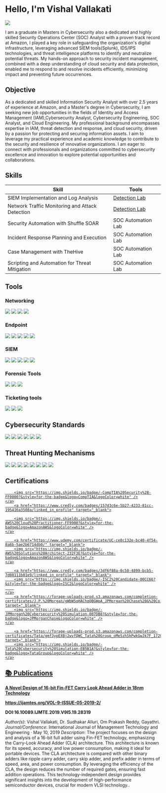 # Hello, I'm Vishal Vallakati

<a href="https://linkedin.com"><img src="https://img.shields.io/badge/-LinkedIn-0072b1?&style=for-the-badge&logo=linkedin&logoColor=white" /></a>


I am a graduate in Masters in Cybersecurity also a dedicated and highly skilled Security Operations Center (SOC) Analyst with a proven track record at Amazon, I played a key role in safeguarding the organization's digital infrastructure, leveraging advanced SIEM tools(Splunk), IDS/IPS technologies, and threat intelligence platforms to identify and neutralize potential threats. My hands-on approach to security incident management, combined with a deep understanding of cloud security and data protection, enabled me to respond to and resolve incidents efficiently, minimizing impact and preventing future occurrences.

## Objective
As a dedicated and skilled Information Security Analyst with over 2.5 years of experience at Amazon, and a Master's degree in Cybersecurity, I am seeking new job opportunities in the fields of Identity and Access Management (IAM),Cybersecurity Analyst, Cybersecurity Engineering, SOC Analyst, and Cloud Engineering. My professional background encompasses expertise in IAM, threat detection and response, and cloud security, driven by a passion for protecting and securing information assets. I aim to leverage my practical experience and academic knowledge to contribute to the security and resilience of innovative organizations. I am eager to connect with professionals and organizations committed to cybersecurity excellence and innovation to explore potential opportunities and collaborations.

## Skills

| Skill                                         | Tools     |
|-----------------------------------------------|----------------------------|
| SIEM Implementation and Log Analysis          | <a href="https://google.com">Detection Lab</a>|
| Network Traffic Monitoring and Attack Detection | <a href="https://google.com">Detection Lab</a>|
| Security Automation with Shuffle SOAR         | SOC Automation Lab|
| Incident Response Planning and Execution      | SOC Automation Lab|
| Case Management with TheHive                  | SOC Automation Lab|
| Scripting and Automation for Threat Mitigation | SOC Automation Lab|

## Tools

### Networking
<div>
    <img src="https://img.shields.io/badge/-Wireshark-1679A7?&style=for-the-badge&logo=Wireshark&logoColor=white" />
    <img src="https://img.shields.io/badge/-Suricata-EF3B2D?&style=for-the-badge&logo=Suricata&logoColor=white" />
    <img src="https://img.shields.io/badge/-SolarWinds%20NPM-F68D2E?&style=for-the-badge&logo=SolarWinds&logoColor=white" />
    <img src="https://img.shields.io/badge/-Zeek-777BB4?&style=for-the-badge&logo=Zeek&logoColor=white" />
</div>

### Endpoint
<div>
    <img src="https://img.shields.io/badge/-Microsoft_Defender_for_Endpoint-00A4EF?&style=for-the-badge&logo=Microsoft&logoColor=white" />
    <img src="https://img.shields.io/badge/-Symantec-FFCC00?&style=for-the-badge&logo=Symantec&logoColor=white" />
    <img src="https://img.shields.io/badge/-CrowdStrike-FF4700?&style=for-the-badge&logo=CrowdStrike&logoColor=white" />
    <img src="https://img.shields.io/badge/-McAfee-C8102E?&style=for-the-badge&logo=McAfee&logoColor=white" />
    <img src="https://img.shields.io/badge/-Sophos-2F9DC4?&style=for-the-badge&logo=Sophos&logoColor=white" />
</div>

### SIEM
<div>
    <img src="https://img.shields.io/badge/-Splunk-000000?&style=for-the-badge&logo=Splunk&logoColor=white" />
    <img src="https://img.shields.io/badge/-IBM%20QRadar-052FAD?&style=for-the-badge&logo=IBM&logoColor=white" />
    <img src="https://img.shields.io/badge/-ArcSight-00758F?&style=for-the-badge&logo=MicroFocus&logoColor=white" />
    <img src="https://img.shields.io/badge/-Azure%20Sentinel-0089D6?&style=for-the-badge&logo=Microsoft%20Azure&logoColor=white" />
    <img src="https://img.shields.io/badge/-LogRhythm-1D72B8?&style=for-the-badge&logo=LogRhythm&logoColor=white" />
</div>

### Forensic Tools
<div>
    <img src="https://img.shields.io/badge/-EnCase-005496?&style=for-the-badge&logo=EnCase&logoColor=white" />
    <img src="https://img.shields.io/badge/-FTK-007D8F?&style=for-the-badge&logo=AccessData&logoColor=white" />
    <img src="https://img.shields.io/badge/-Autopsy-4E4E4E?&style=for-the-badge&logo=Autopsy&logoColor=white" />
</div>

### Ticketing tools
<div>
    <img src="https://img.shields.io/badge/-Jira-0052CC?&style=for-the-badge&logo=Jira&logoColor=white" />
    <img src="https://img.shields.io/badge/-ServiceNow-007DBA?&style=for-the-badge&logo=ServiceNow&logoColor=white" />
    <img src="https://img.shields.io/badge/-Zendesk-03363D?&style=for-the-badge&logo=Zendesk&logoColor=white" />
</div>

## Cybersecurity Standards
<div>
    <img src="https://img.shields.io/badge/-ISO%2FIEC%2027001-0072C6?&style=for-the-badge&logo=ISO&logoColor=white" />
    <img src="https://img.shields.io/badge/-NIST%20CSF-005B8D?&style=for-the-badge&logo=NIST&logoColor=white" />
    <img src="https://img.shields.io/badge/-NIST%20Special%20Publications-007DBA?&style=for-the-badge&logo=NIST&logoColor=white" />
    <img src="https://img.shields.io/badge/-PCI%20DSS-FFB848?&style=for-the-badge&logo=PCI&logoColor=white" />
    <img src="https://img.shields.io/badge/-GDPR-4D88FF?&style=for-the-badge&logo=EU&logoColor=white" />
    <img src="https://img.shields.io/badge/-HIPAA-3E8BFF?&style=for-the-badge&logo=Health&logoColor=white" />
</div>

## Threat Hunting Mechanisms 
<div>
    <img src="https://img.shields.io/badge/-OSINT-FF4500?&style=for-the-badge&logo=OpenSourceInitiative&logoColor=white" />
    <img src="https://img.shields.io/badge/-OWASP%20Top%2010-5A5A5A?&style=for-the-badge&logo=OWASP&logoColor=white" />
    <img src="https://img.shields.io/badge/-Log%20Analysis-228B22?&style=for-the-badge&logo=Elastic&logoColor=white" />
    <img src="https://img.shields.io/badge/-Endpoint%20Detection%20and%20Response%20(EDR)-8A2BE2?&style=for-the-badge&logo=EndpointSecurity&logoColor=white" />
    <img src="https://img.shields.io/badge/-MITRE%20ATT%26CK-FF6347?&style=for-the-badge&logo=MITRE&logoColor=white" />
    <img src="https://img.shields.io/badge/-Brute%20Force%20Attack-DC143C?&style=for-the-badge&logo=Cybersecurity&logoColor=white" />
    <img src="https://img.shields.io/badge/-Scanning%20Attack-20B2AA?&style=for-the-badge&logo=NetworkSecurity&logoColor=white" />
    <img src="https://img.shields.io/badge/-Email%20Header%20Analysis-4682B4?&style=for-the-badge&logo=Email&logoColor=white" />
</div>


## Certifications
<div>
        <a href="https://www.credly.com/badges/f87b8ba9-da03-498c-82b8-1f9c2dbf1f32/linked_in_profile" target="_blank">

        <img src="https://img.shields.io/badge/-CompTIA%20Security%2B-FF0000?&style=for-the-badge&logo=CompTIA&logoColor=white" />
    </a>
        <a href="https://www.credly.com/badges/157d3c6e-5b27-4233-81cc-195416a3508a/linked_in_profile" target="_blank">

        <img src="https://img.shields.io/badge/-AWS%20Cloud%20Practitioner-FF9900?&style=for-the-badge&logo=AmazonAWS&logoColor=white" />
    </a>
    
        <a href="https://www.udemy.com/certificate/UC-ce0c132e-bc40-4f54-8a6b-5ae2b6714db0/" target="_blank">
        <img src="https://img.shields.io/badge/-AWS%20Solutions%20Architect-232F3E?&style=for-the-badge&logo=AmazonAWS&logoColor=white" />
    </a>
    
        <a href="https://www.credly.com/badges/3df6f88a-0c50-4899-bcb5-7d08111b01e9/linked_in_profile" target="_blank">
        <img src="https://img.shields.io/badge/-ISC2%20Candidate-00CC66?&style=for-the-badge&logo=ISC2&logoColor=white" />
        
    </a>
        <a href="https://forage-uploads-prod.s3.amazonaws.com/completion-certificates/J.P.%20Morgan/gWbW5qHAChqQBGWpA_JPMorgan%20Chase%20&%20Co._oMe5zhSkPwkGwJk7F_1719710817949_completion_certificate.pdf" target="_blank">
        <img src="https://img.shields.io/badge/-JPMorgan%20Cybersecurity%20Simulation-007DB8?&style=for-the-badge&logo=JPMorganChase&logoColor=white" />
    </a>
    
        <a href="https://forage-uploads-prod.s3.amazonaws.com/completion-certificates/Tata/gmf3ypEXBj2wvfQWC_Tata%20Group_oMe5zhSkPwkGwJk7F_1720460965743_completion_certificate.pdf" target="_blank">
        <img src="https://img.shields.io/badge/-Tata%20Cybersecurity%20Simulation-EB5B1A?&style=for-the-badge&logo=TataGroup&logoColor=white" />
    </a>
</div>

## 📚 Publications
 **A Novel Design of 16-bit Fin-FET Carry Look Ahead Adder in 18nm Technology**
 
**https://ijamtes.org/VOL-9-ISSUE-05-2019-2/**  

**DOI:16.10089.IJMTE.2019.V9I5.19.28319**

  *Author(s)*: Vishal Vallakati, Dr. Sudhakar Alluri, Om Prakash Reddy, Gayathri.  
  *Journal/Conference*: International Journal of Management Technology and Engineering · May 10, 2019 
  *Description*: The project focuses on the design and analysis of a 16-bit full adder using Fin-FET technology, emphasizing the Carry-Look Ahead Adder (CLA) architecture. This architecture is known for its  speed, accuracy, and low power consumption, making it ideal for portable devices. The CLA architecture is compared with other binary adders like ripple carry adder, carry skip adder, and prefix 
adder in terms of speed, area, and power consumption. By leveraging the efficiency of the CLA, the design reduces the number of required gates, ensuring fast addition operations. This technology-independent design provides significant insights into the development of high-performance semiconductor devices, crucial for modern VLSI technology..

